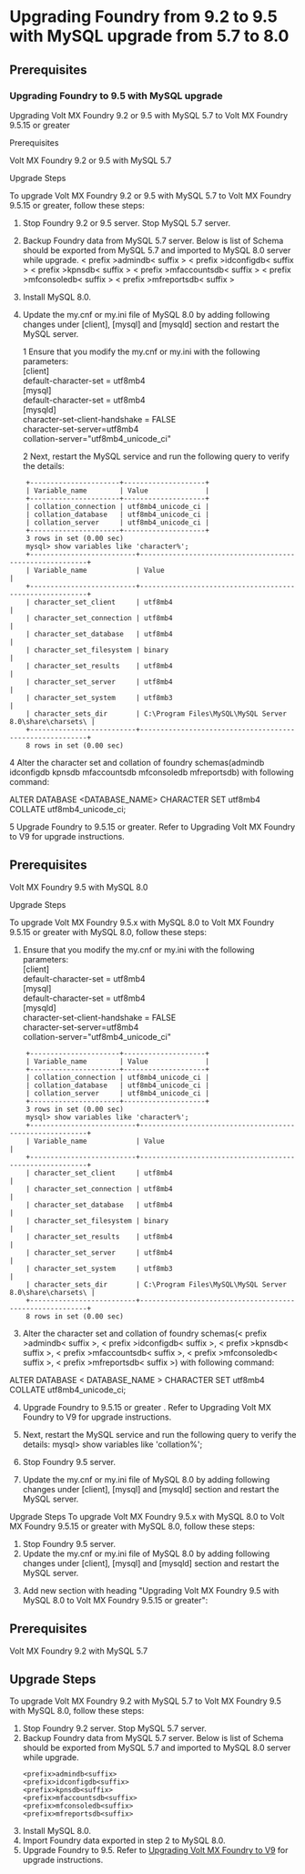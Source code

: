                            


Upgrading Foundry from 9.2 to 9.5 with MySQL upgrade from 5.7 to 8.0
====================================================================

Prerequisites
-------------

### Upgrading Foundry to 9.5 with MySQL upgrade

Upgrading Volt MX Foundry 9.2 or 9.5 with MySQL 5.7 to Volt MX Foundry 9.5.15 or greater

Prerequisites

Volt MX Foundry 9.2 or 9.5 with MySQL 5.7

Upgrade Steps
 
To upgrade Volt MX Foundry 9.2 or 9.5 with MySQL 5.7 to Volt MX Foundry 9.5.15 or greater, follow these steps:
 
1. Stop Foundry 9.2 or 9.5 server. Stop MySQL 5.7 server.
2. Backup Foundry data from MySQL 5.7 server. Below is list of Schema should be exported from MySQL 5.7 and imported to MySQL 8.0 server while upgrade. < prefix >admindb< suffix > < prefix >idconfigdb< suffix > < prefix >kpnsdb< suffix > < prefix >mfaccountsdb< suffix > < prefix >mfconsoledb< suffix > < prefix >mfreportsdb< suffix >
3. Install MySQL 8.0.
4. Update the my.cnf or my.ini file of MySQL 8.0 by adding following changes under [client], [mysql] and [mysqld] section and restart the MySQL server.

     1  Ensure that you modify the my.cnf or my.ini with the following parameters: <br>
     [client]<br>
     default-character-set = utf8mb4<br>
     [mysql]<br>
     default-character-set = utf8mb4<br>
     [mysqld]<br>
     character-set-client-handshake = FALSE<br>
     character-set-server=utf8mb4<br>
     collation-server="utf8mb4_unicode_ci"<br>
 
     2  Next, restart the MySQL service and run the following query to verify the details:

```
    +----------------------+--------------------+
    | Variable_name        | Value              |
    +----------------------+--------------------+
    | collation_connection | utf8mb4_unicode_ci |
    | collation_database   | utf8mb4_unicode_ci |
    | collation_server     | utf8mb4_unicode_ci |
    +----------------------+--------------------+
    3 rows in set (0.00 sec)
    mysql> show variables like 'character%';
    +--------------------------+---------------------------------------------------------+
    | Variable_name            | Value                                                   |
    +--------------------------+---------------------------------------------------------+
    | character_set_client     | utf8mb4                                                 |
    | character_set_connection | utf8mb4                                                 |
    | character_set_database   | utf8mb4                                                 |
    | character_set_filesystem | binary                                                  |
    | character_set_results    | utf8mb4                                                 |
    | character_set_server     | utf8mb4                                                 |
    | character_set_system     | utf8mb3                                                 |
    | character_sets_dir       | C:\Program Files\MySQL\MySQL Server 8.0\share\charsets\ |
    +--------------------------+---------------------------------------------------------+
    8 rows in set (0.00 sec)

```

  4  Alter the character set and collation of foundry schemas(<prefix>admindb<suffix> <prefix>idconfigdb<suffix> <prefix>kpnsdb<suffix> <prefix>mfaccountsdb<suffix> <prefix>mfconsoledb<suffix> <prefix>mfreportsdb<suffix>) with following command:
 
   ALTER DATABASE <DATABASE_NAME> CHARACTER SET utf8mb4 COLLATE utf8mb4_unicode_ci;
 
  5 Upgrade Foundry to 9.5.15 or greater. Refer to Upgrading Volt MX Foundry to V9 for upgrade instructions.

Prerequisites
---------------
Volt MX Foundry 9.5 with MySQL 8.0

Upgrade Steps

To upgrade Volt MX Foundry 9.5.x with MySQL 8.0 to  Volt MX Foundry 9.5.15 or greater with MySQL 8.0, follow these steps:

   
1. Ensure that you modify the my.cnf or my.ini with the following parameters:<br>
[client]<br>
default-character-set = utf8mb4<br>
[mysql]<br>
default-character-set = utf8mb4<br>
[mysqld]<br>
character-set-client-handshake = FALSE<br>
character-set-server=utf8mb4<br>
collation-server="utf8mb4_unicode_ci"<br>

```
    +----------------------+--------------------+
    | Variable_name        | Value              |
    +----------------------+--------------------+
    | collation_connection | utf8mb4_unicode_ci |
    | collation_database   | utf8mb4_unicode_ci |
    | collation_server     | utf8mb4_unicode_ci |
    +----------------------+--------------------+
    3 rows in set (0.00 sec)
    mysql> show variables like 'character%';
    +--------------------------+---------------------------------------------------------+
    | Variable_name            | Value                                                   |
    +--------------------------+---------------------------------------------------------+
    | character_set_client     | utf8mb4                                                 |
    | character_set_connection | utf8mb4                                                 |
    | character_set_database   | utf8mb4                                                 |
    | character_set_filesystem | binary                                                  |
    | character_set_results    | utf8mb4                                                 |
    | character_set_server     | utf8mb4                                                 |
    | character_set_system     | utf8mb3                                                 |
    | character_sets_dir       | C:\Program Files\MySQL\MySQL Server 8.0\share\charsets\ |
    +--------------------------+---------------------------------------------------------+
    8 rows in set (0.00 sec)

```

3. Alter the character set and collation of foundry schemas(< prefix >admindb< suffix >, < prefix >idconfigdb< suffix >, < prefix >kpnsdb< suffix >, < prefix >mfaccountsdb< suffix >, < prefix >mfconsoledb< suffix >, < prefix >mfreportsdb< suffix >) with following command:
 
ALTER DATABASE < DATABASE_NAME > CHARACTER SET utf8mb4 COLLATE utf8mb4_unicode_ci;
 
4. Upgrade Foundry to 9.5.15 or greater . Refer to Upgrading Volt MX Foundry to V9 for upgrade instructions.
 

2. Next, restart the MySQL service and run the following query to verify the details:
mysql> show variables like 'collation%';



1.  Stop Foundry 9.5 server.
2.  Update the my.cnf or my.ini file of MySQL 8.0 by adding following changes under [client], [mysql] and [mysqld] section and restart the MySQL server.

 
 
Upgrade Steps
To upgrade Volt MX Foundry 9.5.x with MySQL 8.0 to  Volt MX Foundry 9.5.15 or greater with MySQL 8.0, follow these steps:
1.  Stop Foundry 9.5 server.
2.  Update the my.cnf or my.ini file of MySQL 8.0 by adding following changes under [client], [mysql] and [mysqld] section and restart the MySQL server.
 
 
3) Add new section with heading "Upgrading Volt MX Foundry 9.5 with MySQL 8.0 to Volt MX Foundry 9.5.15 or greater":


Prerequisites
-------------
Volt MX Foundry 9.2 with MySQL 5.7


Upgrade Steps
-------------
To upgrade Volt MX Foundry 9.2 with MySQL 5.7 to Volt MX Foundry 9.5 with MySQL 8.0, follow these steps:

1.  Stop Foundry 9.2 server. Stop MySQL 5.7 server.
2.  Backup Foundry data from MySQL 5.7 server. Below is list of Schema should be exported from MySQL 5.7 and imported to MySQL 8.0 server while upgrade. 
    ```
    <prefix>admindb<suffix>
    <prefix>idconfigdb<suffix>
    <prefix>kpnsdb<suffix>
    <prefix>mfaccountsdb<suffix>
    <prefix>mfconsoledb<suffix>
    <prefix>mfreportsdb<suffix>
    ```
3.  Install MySQL 8.0.        
4.  Import Foundry data exported in step 2 to MySQL 8.0.    
5.  Upgrade Foundry to 9.5. Refer to [Upgrading Volt MX Foundry to V9](Upgrading_VoltMX_Foundry_SP1.html) for upgrade instructions.